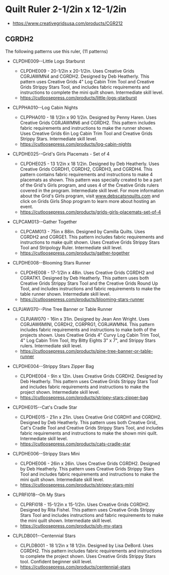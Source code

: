 # Quilt Ruler 2-1/2in x 12-1/2in
* https://www.creativegridsusa.com/products/CGR212

## CGRDH2

The following patterns use this ruler, (11 patterns)

* CLPDHE009--Little Logs Starburst
	* CLPDHE009 - 20-1/2in x 20-1/2in. Uses Creative Grids CGRJAWMN4 and CGRDH2. Designed by Deb Heatherly. This pattern uses Creative Grids 4" Log Cabin Trim Tool and Creative Grids Strippy Stars Tool, and includes fabric requirements and instructions to complete the mini quilt shown. Intermediate skill level.
	* https://cutloosepress.com/products/little-logs-starburst


* CLPPHA010--Log Cabin Nights
	* CLPPHA010 - 18 1/2in x 90 1/2in. Designed by Penny Haren. Uses Creative Grids CGRJAWMN6 and CGRDH2. This pattern includes fabric requirements and instructions to make the runner shown. Uses Creative Grids 6in Log Cabin Trim Tool and Creative Grids Strippy Stars. Intermediate skill level.
	* https://cutloosepress.com/products/log-cabin-nights


* CLPDHE025--Grid's Girls Placemats - Set of 4
	* CLPDHE025 - 13 1/2in x 18 1/2in. Designed by Deb Heatherly. Uses Creative Grids CGRDH1, CGRDH2, CGRDH3, and CGRDH4. This pattern contains fabric requirements and instructions to make 4 placemats as shown. This pattern was specially created to be a part of the Grid's Girls program, and uses 4 of the Creative Grids rulers covered in the program. Intermediate skill level. For more information about the Grid's Girls program, visit www.debscatsnquilts.com and click on Grids Girls Shop program to learn more about hosting an event.
	* https://cutloosepress.com/products/grids-girls-placemats-set-of-4


* CLPCAM013--Gather Together
	* CLPCAM013 - 75in x 88in. Designed by Camilla Quilts. Uses CGRDH2 and CGRGE1. This pattern includes fabric requirements and instructions to make quilt shown. Uses Creative Grids Strippy Stars Tool and Stripology Ruler. Intermediate skill level.
	* https://cutloosepress.com/products/gather-together


* CLPDHE008--Blooming Stars Runner
	* CLPDHE008 - 17-1/2in x 48in. Uses Creative Grids CGRDH2 and CGRATK1. Designed by Deb Heatherly. This pattern uses both Creative Grids Strippy Stars Tool and the Creative Grids Round Up Tool, and includes instructions and fabric requirements to make the table runner shown. Intermediate skill level.
	* https://cutloosepress.com/products/blooming-stars-runner


* CLPJAW070--Pine Tree Banner or Table Runner
	* CLPJAW070 - 16in x 31in. Designed by Jean Ann Wright. Uses CGRJAW6MINI, CGRDH2, CGRPRG1, CGRJAWMN4. This pattern includes fabric requirements and instructions to make both of the projects shown. Uses Creative Grids 4" Curvy Log Cabin Trim Tool, 4" Log Cabin Trim Tool, Itty Bitty Eights 3" x 7", and Strippy Stars rulers. Intermediate skill level.
	* https://cutloosepress.com/products/pine-tree-banner-or-table-runner


* CLPDHE004--Strippy Stars Zipper Bag
	* CLPDHE004 - 9in x 12in. Uses Creative Grids CGRDH2. Designed by Deb Heatherly. This pattern uses Creative Grids Strippy Stars Tool and includes fabric requirements and instructions to make the project shown. Intermediate skill level.
	* https://cutloosepress.com/products/strippy-stars-zipper-bag


* CLPDHE015--Cat's Cradle Star
	* CLPDHE015 - 21in x 21in. Uses Creative Grid CGRDH1 and CGRDH2. Designed by Deb Heatherly. This pattern uses both Creative Grid_ Cat's Cradle Tool and Creative Grids Strippy Stars Tool, and includes fabric requirements and instructions to make the shown mini quilt. Intermediate skill level.
	* https://cutloosepress.com/products/cats-cradle-star


* CLPDHE006--Strippy Stars Mini
	* CLPDHE006 - 26in x 26in. Uses Creative Grids CGRDH2. Designed by Deb Heatherly. This pattern uses Creative Grids Strippy Stars Tool and includes fabric requirements and instructions to make the mini quilt shown. Intermediate skill level.
	* https://cutloosepress.com/products/strippy-stars-mini


* CLPRFI018--Oh My Stars
	* CLPRFI018 - 15-1/2in x 15-1/2in. Uses Creative Grids CGRDH2. Designed by Rita Fishel. This pattern uses Creative Grids Strippy Stars Tool and includes instructions and fabric requirements to make the mini quilt shown. Intermediate skill level.
	* https://cutloosepress.com/products/oh-my-stars


* CLPLDB001--Centennial Stars
	* CLPLDB001 - 18 1/2in x 18 1/2in. Designed by Lisa DeBord. Uses CGRDH2. This pattern includes fabric requirements and instructions to complete the project shown. Uses Creative Grids Strippy Stars tool. Confident beginner skill level.
	* https://cutloosepress.com/products/centennial-stars

